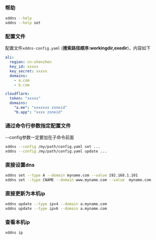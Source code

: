 
### 帮助

```bash
xddns --help
xddns --help set
```

### 配置文件

配置文件`xddns-config.yaml` (**搜索路径顺序:workingdir,exedir**)，内容如下
```yaml
ali:
  region: cn-shenzhen
  key_id: xxxxx
  key_secret: xxxxx
  domains:
    - a.com
    - b.com

cloudflare:
  token: "xxxxx"
  domains:
    "a.me": "xxxxxxx zoneid"
    "b.app": "xxxx zoneid"
```

### 通过命令行参数指定配置文件

--config参数一定要加在子命令前面

```bash
xddns --config /my/path/config.yaml set ...
xddns --config /my/path/config.yaml update ...
```


### 直接设置dns

```bash
xddns set --type A --domain myname.com --value 192.168.1.101
xddns set --type CNAME --domain www.myname.com --value  myname.com
```


### 直接更新为本机ip
```bash
xddns update --type ipv4 --domain a.myname.com
xddns update --type ipv6 --domain a.myname.com
```

### 查看本机ip
```bash
xddns ip
```